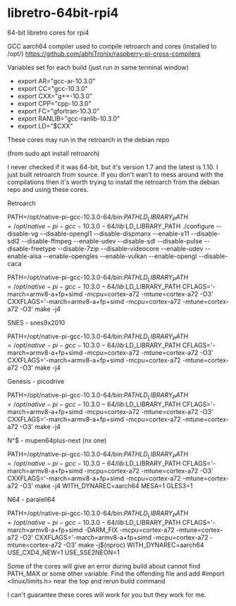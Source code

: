 # libretro-64bit-rpi4
64-bit libretro cores for rpi4

GCC aarch64 compiler used to compile retroarch and cores (installed to /opt/)
https://github.com/abhiTronix/raspberry-pi-cross-compilers

Variables set for each build (just run in same terminal window)

- export AR="gcc-ar-10.3.0"
- export CC="gcc-10.3.0"
- export CXX="g++-10.3.0"
- export CPP="cpp-10.3.0"
- export FC="gfortran-10.3.0"
- export RANLIB="gcc-ranlib-10.3.0"
- export LD="$CXX"


These cores may run in the retroarch in the debian repo

(from sudo apt install retroarch)

I never checked if it was 64-bit, but it's version 1.7 and the latest is 1.10. I just built retroarch from source. If you don't wan't to mess around with the compilations then it's worth trying to install the retroarch from the debian repo and using these cores.


Retroarch


PATH=/opt/native-pi-gcc-10.3.0-64/bin:$PATH LD_LIBRARY_PATH=/opt/native-pi-gcc-10.3.0-64/lib:$LD_LIBRARY_PATH ./configure --disable-vg --disable-opengl1 --disable-dispmanx --enable-x11 --disable-sdl2 --disable-ffmpeg --enable-udev --disable-sdl --disable-pulse --disable-freetype --disable-7zip --disable-videocore --enable-udev --enable-alsa --enable-opengles --enable-vulkan --enable-opengl --disable-caca


PATH=/opt/native-pi-gcc-10.3.0-64/bin:$PATH LD_LIBRARY_PATH=/opt/native-pi-gcc-10.3.0-64/lib:$LD_LIBRARY_PATH CFLAGS='-march=armv8-a+fp+simd -mcpu=cortex-a72  -mtune=cortex-a72 -O3' CXXFLAGS='-march=armv8-a+fp+simd -mcpu=cortex-a72  -mtune=cortex-a72 -O3' make -j4


SNES - snes9x2010


PATH=/opt/native-pi-gcc-10.3.0-64/bin:$PATH LD_LIBRARY_PATH=/opt/native-pi-gcc-10.3.0-64/lib:$LD_LIBRARY_PATH CFLAGS='-march=armv8-a+fp+simd -mcpu=cortex-a72  -mtune=cortex-a72 -O3' CXXFLAGS='-march=armv8-a+fp+simd -mcpu=cortex-a72  -mtune=cortex-a72 -O3' make -j4


Genesis - picodrive


PATH=/opt/native-pi-gcc-10.3.0-64/bin:$PATH LD_LIBRARY_PATH=/opt/native-pi-gcc-10.3.0-64/lib:$LD_LIBRARY_PATH CFLAGS='-march=armv8-a+fp+simd -mcpu=cortex-a72  -mtune=cortex-a72 -O3' CXXFLAGS='-march=armv8-a+fp+simd -mcpu=cortex-a72  -mtune=cortex-a72 -O3' make -j4


N^$ - mupen64plus-next (nx one)


PATH=/opt/native-pi-gcc-10.3.0-64/bin:$PATH LD_LIBRARY_PATH=/opt/native-pi-gcc-10.3.0-64/lib:$LD_LIBRARY_PATH CFLAGS='-march=armv8-a+fp+simd -mcpu=cortex-a72  -mtune=cortex-a72 -O3' CXXFLAGS='-march=armv8-a+fp+simd -mcpu=cortex-a72  -mtune=cortex-a72 -O3' make -j4 WITH_DYNAREC=aarch64 MESA=1 GLES3=1


N64 - paralell64


PATH=/opt/native-pi-gcc-10.3.0-64/bin:$PATH LD_LIBRARY_PATH=/opt/native-pi-gcc-10.3.0-64/lib:$LD_LIBRARY_PATH CFLAGS='-march=armv8-a+fp+simd -DARM_FIX -mcpu=cortex-a72  -mtune=cortex-a72 -O3' CXXFLAGS='-march=armv8-a+fp+simd -mcpu=cortex-a72  -mtune=cortex-a72 -O3' make -j$(nproc) WITH_DYNAREC=aarch64 USE_CXD4_NEW=1 USE_SSE2NEON=1


Some of the cores will give an error during build about cannot find PATH_MAX or some other variable. Find the offending file and add
#import <linux/limits.h>
near the top and rerun build command


I can't guarantee these cores will work for you but they work for me.
